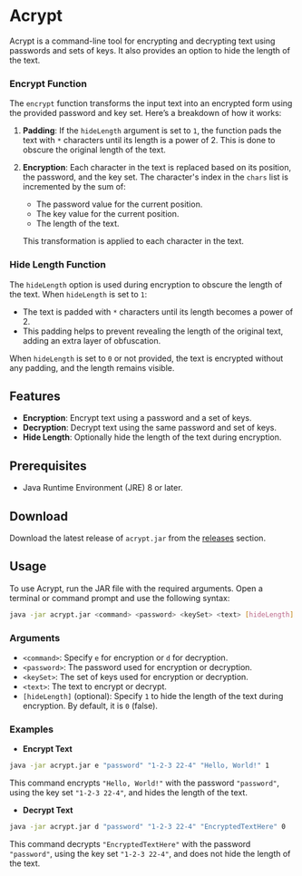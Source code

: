 # Acrypt

Acrypt is a command-line tool for encrypting and decrypting text using passwords and sets of keys. It also provides an option to hide the length of the text.


### Encrypt Function

The `encrypt` function transforms the input text into an encrypted form using the provided password and key set. Here’s a breakdown of how it works:

1. **Padding**: If the `hideLength` argument is set to `1`, the function pads the text with `*` characters until its length is a power of 2. This is done to obscure the original length of the text.
2. **Encryption**: Each character in the text is replaced based on its position, the password, and the key set. The character's index in the `chars` list is incremented by the sum of:
    - The password value for the current position.
    - The key value for the current position.
    - The length of the text.

   This transformation is applied to each character in the text.

### Hide Length Function

The `hideLength` option is used during encryption to obscure the length of the text. When `hideLength` is set to `1`:
- The text is padded with `*` characters until its length becomes a power of 2.
- This padding helps to prevent revealing the length of the original text, adding an extra layer of obfuscation.

When `hideLength` is set to `0` or not provided, the text is encrypted without any padding, and the length remains visible.



## Features

- **Encryption**: Encrypt text using a password and a set of keys.
- **Decryption**: Decrypt text using the same password and set of keys.
- **Hide Length**: Optionally hide the length of the text during encryption.

## Prerequisites

- Java Runtime Environment (JRE) 8 or later.

## Download

Download the latest release of `acrypt.jar` from the [releases](link-to-your-release) section.

## Usage

To use Acrypt, run the JAR file with the required arguments. Open a terminal or command prompt and use the following syntax:

```bash
java -jar acrypt.jar <command> <password> <keySet> <text> [hideLength]
```

### Arguments

- `<command>`: Specify `e` for encryption or `d` for decryption.
- `<password>`: The password used for encryption or decryption.
- `<keySet>`: The set of keys used for encryption or decryption.
- `<text>`: The text to encrypt or decrypt.
- `[hideLength]` (optional): Specify `1` to hide the length of the text during encryption. By default, it is `0` (false).

### Examples

- **Encrypt Text**
```bash
java -jar acrypt.jar e "password" "1-2-3 22-4" "Hello, World!" 1
```


This command encrypts `"Hello, World!"` with the password `"password"`, using the key set `"1-2-3 22-4"`, and hides the length of the text.

- **Decrypt Text**
```bash
java -jar acrypt.jar d "password" "1-2-3 22-4" "EncryptedTextHere" 0
```
This command decrypts `"EncryptedTextHere"` with the password `"password"`, using the key set `"1-2-3 22-4"`, and does not hide the length of the text.

